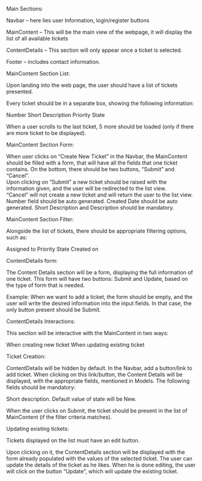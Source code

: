 Main Sections:

Navbar – here lies user Information, login/register buttons

MainContent – This will be the main view of the webpage, it will display the list of all available tickets

ContentDetails – This section will only appear once a ticket is selected.

Footer – includes contact information.

MainContent Section List:

Upon landing into the web page, the user should have a list of tickets presented.

Every ticket should be in a separate box, showing the following information:

Number
Short Description
Priority
State

When a user scrolls to the last ticket, 5 more should be loaded (only if there are more ticket to be displayed).

MainContent Section Form:

When user clicks on “Create New Ticket” in the Navbar, the MainContent should be filled with a form, that will have all the fields that one ticket contains.
On the bottom, there should be two buttons, “Submit” and “Cancel”.  
Upon clicking on “Submit” a new ticket should be raised with the information given, and the user will be redirected to the list view.  
“Cancel” will not create a new ticket and will return the user to the list view.
Number field should be auto generated.
Created Date should be auto generated.
Short Description and Description should be mandatory.

MainContent Section Filter:

Alongside the list of tickets, there should be appropriate filtering options, such as:

Assigned to
Priority
State
Created on

ContentDetails form:

The Content Details section will be a form, displaying the full information of one ticket.
This form will have two buttons: Submit and Update, based on the type of form that is needed.

Example:
When we want to add a ticket, the form should be empty, and the user will write the desired information into the input fields. In that case, the only button present should be Submit.

ContentDetails Interactions:

This section will be interactive with the MainContent in two ways:

When creating new ticket
When updating existing ticket

Ticket Creation:

ContentDetails will be hidden by default.
In the Navbar, add a button/link to add ticket.
When clicking on this link/button, the Content Details will be displayed, with the appropriate fields, mentioned in Models.
The following fields should be mandatory:

Short description.
Default value of state will be New.

When the user clicks on Submit, the ticket should be present in the list of MainContent (if the filter criteria matches).

Updating existing tickets:

Tickets displayed on the list must have an edit button.

Upon clicking on it, the ContentDetails section will be displayed with the form already populated with the values of the selected ticket. The user can update the details of the ticket as he likes. When he is done editing, the user will click on the button “Update”, which will update the existing ticket.
